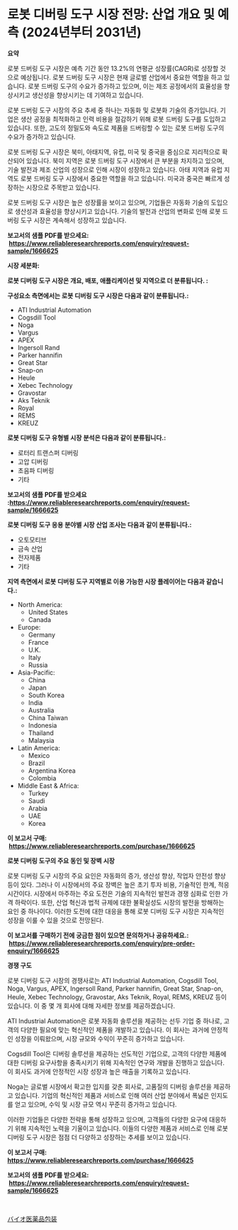 <p><h1>로봇 디버링 도구 시장 전망: 산업 개요 및 예측 (2024년부터 2031년)</h1></p><p><strong>요약</strong></p>
<p><p>로봇 드버링 도구 시장은 예측 기간 동안 13.2%의 연평균 성장률(CAGR)로 성장할 것으로 예상됩니다. 로봇 드버링 도구 시장은 현재 글로벌 산업에서 중요한 역할을 하고 있습니다. 로봇 드버링 도구의 수요가 증가하고 있으며, 이는 제조 공정에서의 효율성을 향상시키고 생산성을 향상시키는 데 기여하고 있습니다.</p><p>로봇 드버링 도구 시장의 주요 추세 중 하나는 자동화 및 로봇화 기술의 증가입니다. 기업은 생산 공정을 최적화하고 인력 비용을 절감하기 위해 로봇 드버링 도구를 도입하고 있습니다. 또한, 고도의 정밀도와 속도로 제품을 드버링할 수 있는 로봇 드버링 도구의 수요가 증가하고 있습니다.</p><p>로봇 드버링 도구 시장은 북미, 아태지역, 유럽, 미국 및 중국을 중심으로 지리적으로 확산되어 있습니다. 북미 지역은 로봇 드버링 도구 시장에서 큰 부분을 차지하고 있으며, 기술 발전과 제조 산업의 성장으로 인해 시장이 성장하고 있습니다. 아태 지역과 유럽 지역도 로봇 드버링 도구 시장에서 중요한 역할을 하고 있습니다. 미국과 중국은 빠르게 성장하는 시장으로 주목받고 있습니다.</p><p>로봇 드버링 도구 시장은 높은 성장률을 보이고 있으며, 기업들은 자동화 기술의 도입으로 생산성과 효율성을 향상시키고 있습니다. 기술의 발전과 산업의 변화로 인해 로봇 드버링 도구 시장은 계속해서 성장하고 있습니다.</p></p>
<p><strong>보고서의 샘플 PDF를 받으세요: &nbsp;<a href="https://www.reliableresearchreports.com/enquiry/request-sample/1666625">https://www.reliableresearchreports.com/enquiry/request-sample/1666625</a></strong></p>
<p><strong>시장 세분화:</strong></p>
<p><strong> 로봇 디버링 도구 시장은 개요, 배포, 애플리케이션 및 지역으로 더 분류됩니다. :</strong></p>
<p><strong>구성요소 측면에서는 로봇 디버링 도구 시장은 다음과 같이 분류됩니다.:</strong></p>
<p><ul><li>ATI Industrial Automation</li><li>Cogsdill Tool</li><li>Noga</li><li>Vargus</li><li>APEX</li><li>Ingersoll Rand</li><li>Parker hannifin</li><li>Great Star</li><li>Snap-on</li><li>Heule</li><li>Xebec Technology</li><li>Gravostar</li><li>Aks Teknik</li><li>Royal</li><li>REMS</li><li>KREUZ</li></ul></p>
<p><strong> 로봇 디버링 도구 유형별 시장 분석은 다음과 같이 분류됩니다.:</strong></p>
<p><ul><li>로터리 트랜스퍼 디버링</li><li>고압 디버링</li><li>초음파 디버링</li><li>기타</li></ul></p>
<p><strong>보고서의 샘플 PDF를 받으세요 :<a href="https://www.reliableresearchreports.com/enquiry/request-sample/1666625">https://www.reliableresearchreports.com/enquiry/request-sample/1666625</a></strong></p>
<p><strong> 로봇 디버링 도구 응용 분야별 시장 산업 조사는 다음과 같이 분류됩니다.:</strong></p>
<p><ul><li>오토모티브</li><li>금속 산업</li><li>전자제품</li><li>기타</li></ul></p>
<p><strong>지역 측면에서 로봇 디버링 도구 지역별로 이용 가능한 시장 플레이어는 다음과 같습니다.:</strong></p>
<p><ul>
    <li>
        North America:
        <ul>
            <li>United States</li>
            <li>Canada</li>
        </ul>
    </li>
    <li>
        Europe:
        <ul>
            <li>Germany</li>
            <li>France</li>
            <li>U.K.</li>
            <li>Italy</li>
            <li>Russia</li>
        </ul>
    </li>
    <li>
        Asia-Pacific:
        <ul>
            <li>China</li>
            <li>Japan</li>
            <li>South Korea</li>
            <li>India</li>
            <li>Australia</li>
            <li>China Taiwan</li>
            <li>Indonesia</li>
            <li>Thailand</li>
            <li>Malaysia</li>
        </ul>
    </li>
    <li>
        Latin America:
        <ul>
            <li>Mexico</li>
            <li>Brazil</li>
            <li>Argentina Korea</li>
            <li>Colombia</li>
        </ul>
    </li>
    <li>
        Middle East & Africa:
        <ul>
            <li>Turkey</li>
            <li>Saudi</li>
            <li>Arabia</li>
            <li>UAE</li>
            <li>Korea</li>
        </ul>
    </li>
    </ul></p>
<p><strong>이 보고서 구매: &nbsp;<a href="https://www.reliableresearchreports.com/purchase/1666625">https://www.reliableresearchreports.com/purchase/1666625</a></strong></p>
<p><strong>로봇 디버링 도구의 주요 동인 및 장벽 시장</strong></p>
<p><p>로봇 디버링 도구 시장의 주요 요인은 자동화의 증가, 생산성 향상, 작업자 안전성 향상 등이 있다. 그러나 이 시장에서의 주요 장벽은 높은 초기 투자 비용, 기술적인 한계, 적응 시간이다. 시장에서 마주하는 주요 도전은 기술의 지속적인 발전과 경쟁 심화로 인한 가격 하락이다. 또한, 산업 혁신과 법적 규제에 대한 불확실성도 시장의 발전을 방해하는 요인 중 하나이다. 이러한 도전에 대한 대응을 통해 로봇 디버링 도구 시장은 지속적인 성장을 이룰 수 있을 것으로 전망된다.</p></p>
<p><strong>이 보고서를 구매하기 전에 궁금한 점이 있으면 문의하거나 공유하세요.: &nbsp;<a href="https://www.reliableresearchreports.com/enquiry/pre-order-enquiry/1666625">https://www.reliableresearchreports.com/enquiry/pre-order-enquiry/1666625</a></strong></p>
<p><strong>경쟁 구도</strong></p>
<p><p>로봇 디버링 도구 시장의 경쟁사로는 ATI Industrial Automation, Cogsdill Tool, Noga, Vargus, APEX, Ingersoll Rand, Parker hannifin, Great Star, Snap-on, Heule, Xebec Technology, Gravostar, Aks Teknik, Royal, REMS, KREUZ 등이 있습니다. 이 중 몇 개 회사에 대해 자세한 정보를 제공하겠습니다.</p><p>ATI Industrial Automation은 로봇 자동화 솔루션을 제공하는 선두 기업 중 하나로, 고객의 다양한 필요에 맞는 혁신적인 제품을 개발하고 있습니다. 이 회사는 과거에 안정적인 성장을 이뤄왔으며, 시장 규모와 수익이 꾸준히 증가하고 있습니다.</p><p>Cogsdill Tool은 디버링 솔루션을 제공하는 선도적인 기업으로, 고객의 다양한 제품에 대한 디버링 요구사항을 충족시키기 위해 지속적인 연구와 개발을 진행하고 있습니다. 이 회사도 과거에 안정적인 시장 성장과 높은 매출을 기록하고 있습니다.</p><p>Noga는 글로벌 시장에서 확고한 입지를 갖춘 회사로, 고품질의 디버링 솔루션을 제공하고 있습니다. 기업의 혁신적인 제품과 서비스로 인해 여러 산업 분야에서 폭넓은 인지도를 얻고 있으며, 수익 및 시장 규모 역시 꾸준히 증가하고 있습니다.</p><p>이러한 기업들은 다양한 전략을 통해 성장하고 있으며, 고객들의 다양한 요구에 대응하기 위해 지속적인 노력을 기울이고 있습니다. 이들의 다양한 제품과 서비스로 인해 로봇 디버링 도구 시장은 점점 더 다양하고 성장하는 추세를 보이고 있습니다.</p></p>
<p><strong>이 보고서 구매: &nbsp; <a href="https://www.reliableresearchreports.com/purchase/1666625">https://www.reliableresearchreports.com/purchase/1666625</a></strong></p>
<p><strong>보고서의 샘플 PDF를 받으세요: &nbsp;<a href="https://www.reliableresearchreports.com/enquiry/request-sample/1666625">https://www.reliableresearchreports.com/enquiry/request-sample/1666625</a></strong><strong></strong></p>
<p>&nbsp;</p>
<p><p><a href="https://github.com/zoetazuur/Market-Research-Report-List-1/blob/main/401050015241.md">バイオ医薬品包装</a></p></p>